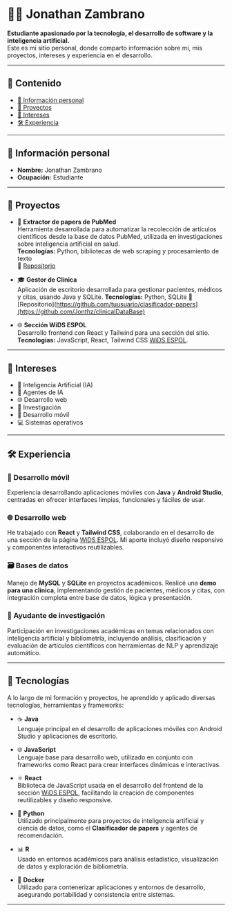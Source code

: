 # 👨‍💻 Jonathan Zambrano

**Estudiante apasionado por la tecnología, el desarrollo de software y la inteligencia artificial.**  
Este es mi sitio personal, donde comparto información sobre mí, mis proyectos, intereses y experiencia en el desarrollo.

---

## 📂 Contenido

- [📌 Información personal](#-información-personal)
- [🚀 Proyectos](#-proyectos)
- [🎯 Intereses](#-intereses)
- [🛠️ Experiencia](#-experiencia)

---

## 📌 Información personal

- **Nombre:** Jonathan Zambrano  
- **Ocupación:** Estudiante

---

## 🚀 Proyectos

- 📄 **Extractor de papers de PubMed**  
  Herramienta desarrollada para automatizar la recolección de artículos científicos desde la base de datos PubMed, utilizada en investigaciones sobre inteligencia artificial en salud.  
  **Tecnologías:** Python, bibliotecas de web scraping y procesamiento de texto  
  🔗 [Repositorio](https://github.com/tuusuario/extractor-pubmed)

- 🎓 **Gestor de Clínica**  
  Aplicación de escritorio desarrollada para gestionar pacientes, médicos y citas, usando Java y SQLite.
  **Tecnologías:** Python, SQLite
  🔗 [Repositorio](https://github.com/tuusuario/clasificador-papers](https://github.com/Jonthz/clinicalDataBase)

- 🌐 **Sección WiDS ESPOL**  
  Desarrollo frontend con React y Tailwind para una sección del sitio.
  **Tecnologías:** JavaScript, React, Tailwind CSS
  [WiDS ESPOL](https://wids.espol.edu.ec/).  
---

## 🎯 Intereses

- 🤖 Inteligencia Artificial (IA)  
- 🧠 Agentes de IA  
- 🌐 Desarrollo web  
- 🔬 Investigación  
- 📱 Desarrollo móvil  
- 💻 Sistemas operativos

---

## 🛠️ Experiencia

### 📱 Desarrollo móvil

Experiencia desarrollando aplicaciones móviles con **Java** y **Android Studio**, centradas en ofrecer interfaces limpias, funcionales y fáciles de usar.

### 🌐 Desarrollo web

He trabajado con **React** y **Tailwind CSS**, colaborando en el desarrollo de una sección de la página [WiDS ESPOL](https://wids.espol.edu.ec/). Mi aporte incluyó diseño responsivo y componentes interactivos reutilizables.

### 🗃️ Bases de datos

Manejo de **MySQL** y **SQLite** en proyectos académicos. Realicé una **demo para una clínica**, implementando gestión de pacientes, médicos y citas, con integración completa entre base de datos, lógica y presentación.

### 🔬 Ayudante de investigación

Participación en investigaciones académicas en temas relacionados con inteligencia artificial y bibliometría, incluyendo análisis, clasificación y evaluación de artículos científicos con herramientas de NLP y aprendizaje automático.

---

## 🧰 Tecnologías

A lo largo de mi formación y proyectos, he aprendido y aplicado diversas tecnologías, herramientas y frameworks:

- ☕ **Java**  
  Lenguaje principal en el desarrollo de aplicaciones móviles con Android Studio y aplicaciones de escritorio. 

- 🌐 **JavaScript**  
  Lenguaje base para desarrollo web, utilizado en conjunto con frameworks como React para crear interfaces dinámicas e interactivas.

- ⚛️ **React**  
  Biblioteca de JavaScript usada en el desarrollo del frontend de la sección [WiDS ESPOL](https://wids.espol.edu.ec/), facilitando la creación de componentes reutilizables y diseño responsive.

- 🐍 **Python**  
  Utilizado principalmente para proyectos de inteligencia artificial y ciencia de datos, como el **Clasificador de papers** y agentes de recomendación.

- 📊 **R**  
  Usado en entornos académicos para análisis estadístico, visualización de datos y exploración de bibliometría.

- 🐳 **Docker**  
  Utilizado para contenerizar aplicaciones y entornos de desarrollo, asegurando portabilidad y consistencia entre sistemas.

---




